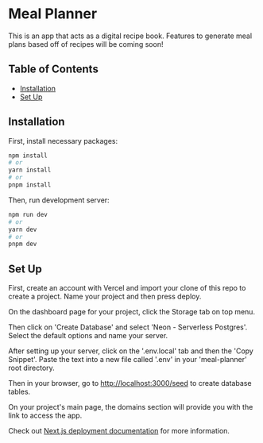 # Meal Planner

This is an app that acts as a digital recipe book. Features to generate meal plans based off of recipes will be coming soon!

## Table of Contents
- [Installation](#installation)
- [Set Up](#set-up)

## Installation

First, install necessary packages:

```bash
npm install
# or
yarn install
# or
pnpm install
```

Then, run development server:

```bash
npm run dev
# or
yarn dev
# or
pnpm dev
```

## Set Up

First, create an account with Vercel and import your clone of this repo to create a project. Name your project and then press deploy.

On the dashboard page for your project, click the Storage tab on top menu.

Then click on 'Create Database' and select 'Neon - Serverless Postgres'. Select the default options and name your server.

After setting up your server, click on the '.env.local' tab and then the 'Copy Snippet'. Paste the text into a new file called '.env' in your 'meal-planner' root directory.

Then in your browser, go to [http://localhost:3000/seed](http://localhost:3000/seed) to create database tables.

On your project's main page, the domains section will provide you with the link to access the app.

Check out [Next.js deployment documentation](https://nextjs.org/docs/app/building-your-application/deploying) for more information.
